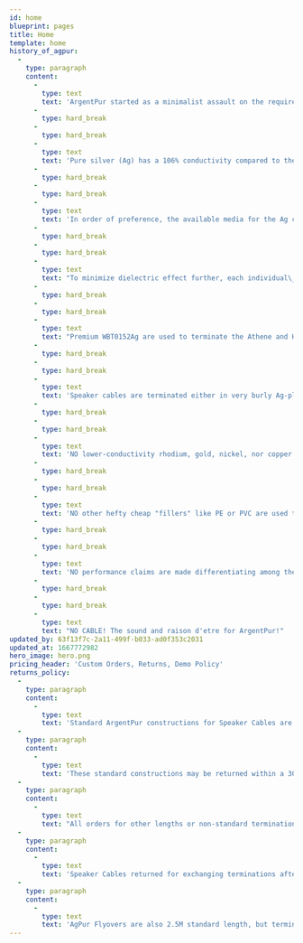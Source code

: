 ```yaml
---
id: home
blueprint: pages
title: Home
template: home
history_of_agpur:
  -
    type: paragraph
    content:
      -
        type: text
        text: 'ArgentPur started as a minimalist assault on the requirements of audio signal transmission.'
      -
        type: hard_break
      -
        type: hard_break
      -
        type: text
        text: 'Pure silver (Ag) has a 106% conductivity compared to the maximum theoretical transmission of copper at a technically defined 100%. So even umpteen-nines Cu can''t remotely approach pure silver. The market is flooded with silver plated copper conductors. To many, these have compromised qualities that limit top octave clarity, coherence, and may lead some to describe them as "bright" or having "glare". Pure silver has no such compromises, and indeed has NO SOUND of its own.'
      -
        type: hard_break
      -
        type: hard_break
      -
        type: text
        text: 'In order of preference, the available media for the Ag conductors to rest within are: a vacuum (rather impractical), air, and then the low dielectric involvement insulative barriers when necessary. The best of these is arguably the fluorocarbon (TeflonTM) groups.'
      -
        type: hard_break
      -
        type: hard_break
      -
        type: text
        text: "To minimize dielectric effect further, each individual\_ Ag strand used in ArgentPur is manually threaded through its own fluorocarbon tube that is 400-1000% larger, so that contact between the Ag conductor and its protective carrier is dramatically reduced indeed.\_ Capacitance and inductance are therefore minimized, with no \"signal-hopping\" destructive interference across the frequency spectra possible."
      -
        type: hard_break
      -
        type: hard_break
      -
        type: text
        text: "Premium WBT0152Ag are used to terminate the Athene and Heracles RCA designs.\_ A wonderful Ag/Teflon XLR is used for the balanced designs; locking Neutriks available for pro use."
      -
        type: hard_break
      -
        type: hard_break
      -
        type: text
        text: 'Speaker cables are terminated either in very burly Ag-plated spades or Ag-plated banana plugs for continuity of Ag conductance.'
      -
        type: hard_break
      -
        type: hard_break
      -
        type: text
        text: 'NO lower-conductivity rhodium, gold, nickel, nor copper surfaces are in the transmission paths! Only 105.999% transmission pure Ag!'
      -
        type: hard_break
      -
        type: hard_break
      -
        type: text
        text: 'NO other hefty cheap "fillers" like PE or PVC are used to add unnecessary weight nor girth in marketing ruses to enhance gravitas. Pure Ag cascading through air-filled Teflon to Ag-tipped connectors.'
      -
        type: hard_break
      -
        type: hard_break
      -
        type: text
        text: 'NO performance claims are made differentiating among the AgPur speaker cable offerings, as load sensitivity and length requirements should guide Ag AWG mass selection among the four models. How refreshing!'
      -
        type: hard_break
      -
        type: hard_break
      -
        type: text
        text: "NO CABLE! The sound and raison d'etre for ArgentPur!"
updated_by: 63f13f7c-2a11-499f-b033-ad0f353c2031
updated_at: 1667772982
hero_image: hero.png
pricing_header: 'Custom Orders, Returns, Demo Policy'
returns_policy:
  -
    type: paragraph
    content:
      -
        type: text
        text: 'Standard ArgentPur constructions for Speaker Cables are 2.5M length, terminated with premium bananas and spades. Standard Interconnects are 1M length.'
  -
    type: paragraph
    content:
      -
        type: text
        text: 'These standard constructions may be returned within a 30 day demo period for full refund less shipping costs.'
  -
    type: paragraph
    content:
      -
        type: text
        text: "All orders for other lengths or non-standard terminations (all bananas or all spades, or others' connectors, for example), are considered custom-made orders, so are not refundable."
  -
    type: paragraph
    content:
      -
        type: text
        text: 'Speaker Cables returned for exchanging terminations after delivery will incur a modest charge for new connectors and remanufacturing labor.'
  -
    type: paragraph
    content:
      -
        type: text
        text: 'AgPur Flyovers are also 2.5M standard length, but terminated with all bananas. Standard constructions may be exchanged for full credit toward AgPur Speaker Cables within one year! Custom lengths and terminations are not returnable."'
---
```


